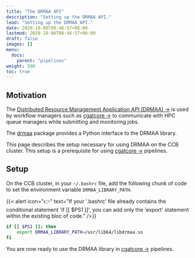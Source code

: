 ```yaml
---
title: "The DRMAA API"
description: "Setting up the DRMAA API."
lead: "Setting up the DRMAA API."
date: 2020-10-06T08:48:57+00:00
lastmod: 2020-10-06T08:48:57+00:00
draft: false
images: []
menu:
  docs:
    parent: "pipelines"
weight: 500
toc: true
---
```


## Motivation

The [Distributed Resource Management Application API (DRMAA) →][drmaa-org]
is used by workflow managers such as [cgatcore →][cgatcore-github]
to communicate with HPC queue managers while submitting and monitoring jobs.

The [drmaa][drmaa-python] package provides a Python interface to the
DRMAA library.

This page describes the setup necessary for using DRMAA on the CCB cluster.
This setup is a prerequisite for using [cgatcore →][cgatcore-github] pipelines.

## Setup

On the CCB cluster, in your `~/.bashrc` file, add the following chunk of code
to set the environment variable `DRMAA_LIBRARY_PATH`.

{{< alert icon="👉" text="If your '.bashrc' file already contains the conditional statement 'if [[ $PS1 ]]', you can add only the 'export' statement within the existing bloc of code." />}}

```bash
if [[ $PS1 ]]; then
    export DRMAA_LIBRARY_PATH=/usr/lib64/libdrmaa.so
fi
```

You are now ready to use the DRMAA library in [cgatcore →][cgatcore-github]
pipelines.

<!-- Link definitions -->

[drmaa-org]: https://www.drmaa.org/
[cgatcore-github]: https://github.com/cgat-developers/cgat-core
[drmaa-python]: https://drmaa-python.readthedocs.io/en/latest/index.html
